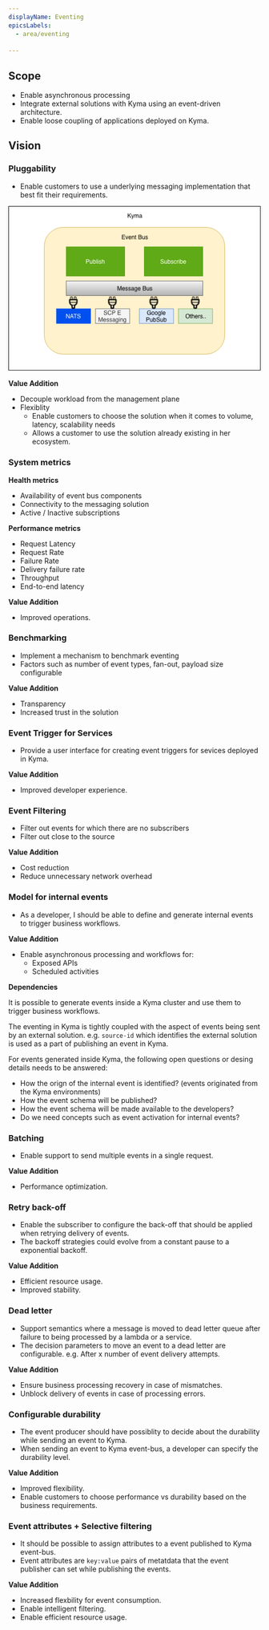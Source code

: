```yaml
---
displayName: Eventing
epicsLabels:
  - area/eventing
  
---
```


## Scope

* Enable asynchronous processing
* Integrate external solutions with Kyma using an event-driven architecture.
* Enable loose coupling of applications deployed on Kyma.


## Vision

### Pluggability
* Enable customers to use a underlying messaging implementation that best fit their requirements.

![](assets/pluggable.png)

**Value Addition**
* Decouple workload from the management plane
* Flexiblity
  * Enable customers to choose the solution when it comes to volume, latency, scalability needs
  * Allows a customer to use the solution already existing in her ecosystem.

### System metrics

**Health metrics**

* Availability of event bus components
* Connectivity to the messaging solution
* Active / Inactive subscriptions

**Performance metrics**

* Request Latency
* Request Rate
* Failure Rate
* Delivery failure rate
* Throughput
* End-to-end latency

**Value Addition**
* Improved operations.

### Benchmarking
* Implement a mechanism to benchmark eventing
* Factors such as number of event types, fan-out, payload size configurable

**Value Addition**
* Transparency
* Increased trust in the solution

### Event Trigger for Services
* Provide a user interface for creating event triggers for sevices deployed in Kyma.

**Value Addition**
* Improved developer experience.

### Event Filtering
* Filter out events for which there are no subscribers
* Filter out close to the source

**Value Addition**
* Cost reduction
* Reduce unnecessary network overhead

### Model for internal events

* As a developer, I should be able to define and generate internal events to trigger business workflows.

**Value Addition**

* Enable asynchronous processing and workflows for:
  * Exposed APIs
  * Scheduled activities

**Dependencies**

It is possible to generate events inside a Kyma cluster and use them to trigger business workflows. 

The eventing in Kyma is tightly coupled with the aspect of events being sent by an external solution. e.g. `source-id` which identifies the external solution is used as a part of publishing an event in Kyma.

For events generated inside Kyma, the following open questions or desing details needs to be answered:

* How the orign of the internal event is identified? (events originated from the Kyma environments)
* How the event schema will be published?
* How the event schema will be made available to the developers?
* Do we need concepts such as event activation for internal events?

### Batching
* Enable support to send multiple events in a single request.

**Value Addition**
* Performance optimization.

### Retry back-off
* Enable the subscriber to configure the back-off that should be applied when retrying delivery of events.
* The backoff strategies could evolve from a constant pause to a exponential backoff.

**Value Addition**
* Efficient resource usage.
* Improved stability.

### Dead letter
* Support semantics where a message is moved to dead letter queue after failure to being processed by a lambda or a service.
* The decision parameters to move an event to a dead letter are configurable. e.g. After x number of event delivery attempts.

**Value Addition**
* Ensure business processing recovery in case of mismatches.
* Unblock delivery of events in case of processing errors. 

### Configurable durability
* The event producer should have possiblity to decide about the durability while sending an event to Kyma.
* When sending an event to Kyma event-bus, a developer can specify the durability level.

**Value Addition**
* Improved flexibility.
* Enable customers to choose performance vs durability based on the business requirements.

### Event attributes + Selective filtering

* It should be possible to assign attributes to a event published to Kyma event-bus.
* Event attributes are `key:value` pairs of metatdata that the event publisher can set while publishing the events.

**Value Addition**

* Increased flexbility for event consumption.
* Enable intelligent filtering.
* Enable efficient resource usage.
